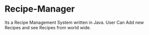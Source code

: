# Recipe-Manager
Its a Recipe Management System written in Java. User Can Add new Recipes and see Recipes from world wide.
